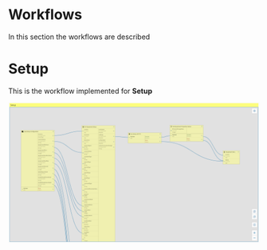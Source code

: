 Workflows
============

In this section the workflows are described



Setup
============

This is the workflow implemented for **Setup**

![Setup](../../../../documents/equipmenttypes/hermoslfm4xreader/setup.png)
